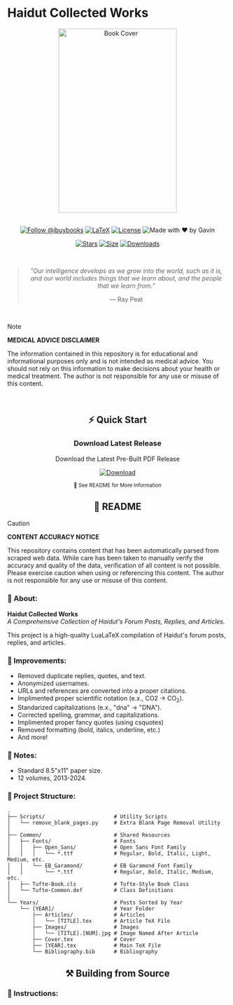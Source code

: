 # Haidut Collected Works

<div align="center">
  <img src="https://github.com/user-attachments/assets/ea470d86-cd36-4a90-949c-fc74bc899061" width="270" height="420" alt="Book Cover">
  
  <br>
  <br>

  [![Follow @ibuybooks](https://img.shields.io/badge/Follow%20%40ibuybooks-000000?logo=X&logoColor=white&style=for-the-badge)](https://x.com/ibuybooks)
  [![LaTeX](https://img.shields.io/badge/LaTeX-008080?style=for-the-badge&logo=latex&logoColor=white)](#)
  [![License](https://img.shields.io/badge/Free%20for%20Non--Commercial%20Use-007bff?style=for-the-badge&logo=github&logoColor=white&labelColor=282828&color=007bff)](#)
  ![Made with ❤️ by Gavin](https://img.shields.io/badge/Made_with_❤️_by-Gavin-red?style=for-the-badge)
      
  [![Stars](https://img.shields.io/github/stars/ibuybooks/haidut-collected-works?style=for-the-badge&color=2F323A)](https://github.com/ibuybooks/haidut-collected-works/stargazers)
  [![Size](https://img.shields.io/github/repo-size/ibuybooks/haidut-collected-works?style=for-the-badge&color=2F323A)](https://github.com/ibuybooks/haidut-collected-works)
  [![Downloads](https://img.shields.io/github/downloads/ibuybooks/haidut-collected-works/total?style=for-the-badge&color=2F323A)](https://github.com/ibuybooks/haidut-collected-works/releases)

  <br>

  >*"Our intelligence develops as we grow into the world, such as it is, and our world includes things that we learn about, and the people that we learn from."*
  >
  > — Ray Peat
</div>

<br>

>[!NOTE]
> **MEDICAL ADVICE DISCLAIMER**
> 
> The information contained in this repository is for educational and informational purposes only and is not intended as medical advice. You should not rely on this information to make decisions about your health or medical treatment. The author is not responsible for any use or misuse of this content.

<br>

<div align="center">
  <h2>⚡ Quick Start</h2>
  <h3>Download Latest Release</h3>
  <p>Download the Latest Pre-Built PDF Release</p>
  
  [![Download][Download-Badge]][Download-Link]

  [Download-Badge]: https://img.shields.io/badge/Download_Latest_Release-2563eb?style=for-the-badge&logo=github&logoColor=white&labelColor=1e40af
  [Download-Link]: https://github.com/ibuybooks/haidut-collected-works/releases/latest/
  
  <sup>📖 See README for More Information</sup>
</div>

<div align="center">
  <h2>📌 README</h2>
</div>

>[!CAUTION]
> **CONTENT ACCURACY NOTICE**
> 
> This repository contains content that has been automatically parsed from scraped web data. While care has been taken to manually verify the accuracy and quality of the data, verification of all content is not possible. Please exercise caution when using or referencing this content. The author is not responsible for any use or misuse of this content.

<h3>📎 About:</h3>

**Haidut Collected Works**  
*A Comprehensive Collection of Haidut's Forum Posts, Replies, and Articles.*

This project is a high-quality LuaLaTeX compilation of Haidut's forum posts, replies, and articles.

<h3>📏 Improvements:</h3>

- Removed duplicate replies, quotes, and text.
- Anonymized usernames.
- URLs and references are converted into a proper citations.
- Implimented proper scientific notation (e.x., CO2 -> CO<sub>2</sub>).
- Standarized capitalizations (e.x., "dna" -> "DNA").
- Corrected spelling, grammar, and capitalizations.
- Implimented proper fancy quotes (using csquotes)
- Removed formatting (bold, italics, underline, etc.)
- And more!

<h3>🔖 Notes:</h3>

- Standard 8.5"x11" paper size.
- 12 volumes, 2013-2024.

<h3>🧮 Project Structure:</h3>

```
.
├── Scripts/                      # Utility Scripts
│   └── remove_blank_pages.py     # Extra Blank Page Removal Utility
│
├── Common/                       # Shared Resources
│   ├── Fonts/                    # Fonts
│   │   ├── Open_Sans/            # Open Sans Font Family
│   │   │   └── *.ttf             # Regular, Bold, Italic, Light, Medium, etc.
│   │   └── EB_Garamond/          # EB Garamond Font Family
│   │       └── *.ttf             # Regular, Bold, Italic, Medium, etc.
│   ├── Tufte-Book.cls            # Tufte-Style Book Class
│   └── Tufte-Common.def          # Class Definitions
│
└── Years/                        # Posts Sorted by Year
    └── [YEAR]/                   # Year Folder
        ├── Articles/             # Articles
        │   └── [TITLE].tex       # Article TeX File
        ├── Images/               # Images
        │   └── [TITLE].[NUM].jpg # Image Named After Article
        ├── Cover.tex             # Cover
        ├── [YEAR].tex            # Main TeX File
        └── Bibliography.bib      # Bibliography
```

<div align="center">
  <h2>⚒️ Building from Source</h2>
</div>

<h3>📄 Instructions:</h3>
